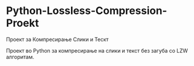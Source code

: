 # Python-Lossless-Compression-Proekt

Проект за Компресирање Слики и Тескт

Проект во Python за компресирање на слики и текст без загуба со LZW алгоритам.
